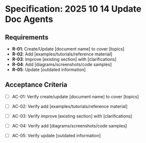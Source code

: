 # Specification: 2025 10 14 Update Doc Agents

## Requirements

- **R-01**: Create/Update [document name] to cover [topics]
- **R-02**: Add [examples/tutorials/reference material]
- **R-03**: Improve [existing section] with [clarifications]
- **R-04**: Add [diagrams/screenshots/code samples]
- **R-05**: Update [outdated information]

## Acceptance Criteria

- [ ] AC-01: Verify create/update [document name] to cover [topics]
- [ ] AC-02: Verify add [examples/tutorials/reference material]
- [ ] AC-03: Verify improve [existing section] with [clarifications]
- [ ] AC-04: Verify add [diagrams/screenshots/code samples]
- [ ] AC-05: Verify update [outdated information]


